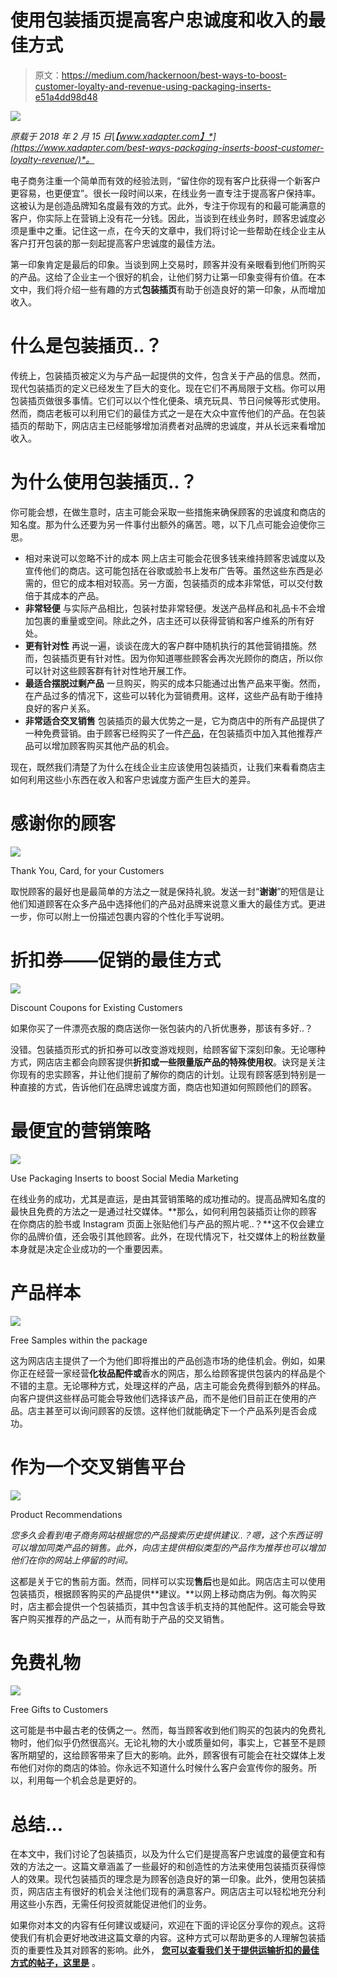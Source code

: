 # 使用包装插页提高客户忠诚度和收入的最佳方式

> 原文：<https://medium.com/hackernoon/best-ways-to-boost-customer-loyalty-and-revenue-using-packaging-inserts-e51a4dd98d48>

![](img/af4966e9108540f4cf9f49c5836b9257.png)

*原载于 2018 年 2 月 15 日*[*【www.xadapter.com】*](https://www.xadapter.com/best-ways-packaging-inserts-boost-customer-loyalty-revenue/)*。*

电子商务注重一个简单而有效的经验法则，“留住你的现有客户比获得一个新客户更容易，也更便宜”。很长一段时间以来，在线业务一直专注于提高客户保持率。这被认为是创造品牌知名度最有效的方式。此外，专注于你现有的和最可能满意的客户，你实际上在营销上没有花一分钱。因此，当谈到在线业务时，顾客忠诚度必须是重中之重。记住这一点，在今天的文章中，我们将讨论一些帮助在线企业主从客户打开包装的那一刻起提高客户忠诚度的最佳方法。

第一印象肯定是最后的印象。当谈到网上交易时，顾客并没有亲眼看到他们所购买的产品。这给了企业主一个很好的机会，让他们努力让第一印象变得有价值。在本文中，我们将介绍一些有趣的方式**包装插页**有助于创造良好的第一印象，从而增加收入。

# 什么是包装插页..？

传统上，包装插页被定义为与产品一起提供的文件，包含关于产品的信息。然而，现代包装插页的定义已经发生了巨大的变化。现在它们不再局限于文档。你可以用包装插页做很多事情。它们可以以个性化便条、填充玩具、节日问候等形式使用。然而，商店老板可以利用它们的最佳方式之一是在大众中宣传他们的产品。在包装插页的帮助下，网店店主已经能够增加消费者对品牌的忠诚度，并从长远来看增加收入。

# 为什么使用包装插页..？

你可能会想，在做生意时，店主可能会采取一些措施来确保顾客的忠诚度和商店的知名度。那为什么还要为另一件事付出额外的痛苦。嗯，以下几点可能会迫使你三思。

*   相对来说可以忽略不计的成本
    网上店主可能会花很多钱来维持顾客忠诚度以及宣传他们的商店。这可能包括在谷歌或脸书上发布广告等。虽然这些东西是必需的，但它的成本相对较高。另一方面，包装插页的成本非常低，可以交付数倍于其成本的产品。
*   **非常轻便**
    与实际产品相比，包装衬垫非常轻便。发送产品样品和礼品卡不会增加包裹的重量或空间。除此之外，店主还可以获得营销和客户维系的所有好处。
*   **更有针对性**
    再说一遍，谈谈在庞大的客户群中随机执行的其他营销措施。然而，包装插页更有针对性。因为你知道哪些顾客会再次光顾你的商店，所以你可以针对这些顾客群有针对性地开展工作。
*   **最适合摆脱过剩产品**
    一旦购买，购买的成本只能通过出售产品来平衡。然而，在产品过多的情况下，这些可以转化为营销费用。这样，这些产品有助于维持良好的客户关系。
*   **非常适合交叉销售**
    包装插页的最大优势之一是，它为商店中的所有产品提供了一种免费营销。由于顾客已经购买了一件[产品](https://hackernoon.com/tagged/product)，在包装插页中加入其他推荐产品可以增加顾客购买其他产品的机会。

现在，既然我们清楚了为什么在线企业主应该使用包装插页，让我们来看看商店主如何利用这些小东西在收入和客户忠诚度方面产生巨大的差异。

# 感谢你的顾客

![](img/13373d5bdfccc3a23551876d3a30bf03.png)

Thank You, Card, for your Customers

取悦顾客的最好也是最简单的方法之一就是保持礼貌。发送一封“**谢谢**”的短信是让他们知道顾客在众多产品中选择他们的产品对品牌来说意义重大的最佳方式。更进一步，你可以附上一份描述包裹内容的个性化手写说明。

# 折扣券——促销的最佳方式

![](img/9e29b21ddfe3595a85226b4b95d4b6ca.png)

Discount Coupons for Existing Customers

如果你买了一件漂亮衣服的商店送你一张包装内的八折优惠券，那该有多好..？

没错。包装插页形式的折扣券可以改变游戏规则，给顾客留下深刻印象。无论哪种方式，网店店主都会向顾客提供**折扣或一些限量版产品的特殊使用权**。诀窍是关注你现有的忠实顾客，并让他们提前了解你的商店的计划。让现有顾客感到特别是一种直接的方式，告诉他们在品牌忠诚度方面，商店也知道如何照顾他们的顾客。

# 最便宜的营销策略

![](img/eb063a0fddc2ac64e1ceea4cf25967d3.png)

Use Packaging Inserts to boost Social Media Marketing

在线业务的成功，尤其是直运，是由其营销策略的成功推动的。提高品牌知名度的最快且免费的方法之一是通过社交媒体。**那么，如何利用包装插页让你的顾客在你商店的脸书或 Instagram 页面上张贴他们与产品的照片呢..？**这不仅会建立你的品牌价值，还会吸引其他顾客。此外，在现代情况下，社交媒体上的粉丝数量本身就是决定企业成功的一个重要因素。

# 产品样本

![](img/d34b83be225560a650bf37adc7769632.png)

Free Samples within the package

这为网店店主提供了一个为他们即将推出的产品创造市场的绝佳机会。例如，如果你正在经营一家经营**化妆品配件或**香水的网店，那么给顾客提供包装内的样品是个不错的主意。无论哪种方式，处理这样的产品，店主可能会免费得到额外的样品。向客户提供这些样品可能会导致他们选择该产品，而不是他们目前正在使用的产品。店主甚至可以询问顾客的反馈。这样他们就能确定下一个产品系列是否会成功。

# 作为一个交叉销售平台

![](img/0b2f76aaa5d2531d12eba78f696c8f86.png)

Product Recommendations

*您多久会看到电子商务网站根据您的产品搜索历史提供建议..？嗯，这个东西证明可以增加同类产品的销售。此外，向店主提供相似类型的产品作为推荐也可以增加他们在你的网站上停留的时间。*

这都是关于它的售前方面。然而，同样可以实现**售后**也是如此。网店店主可以使用包装插页，根据顾客购买的产品提供**建议。**以网上移动商店为例。每次购买时，店主都会提供一个包装插页，其中包含该手机支持的其他配件。这可能会导致客户购买推荐的产品之一，从而有助于产品的交叉销售。

# 免费礼物

![](img/dbd1b2b69eee727d2972f66e1ad55bf4.png)

Free Gifts to Customers

这可能是书中最古老的伎俩之一。然而，每当顾客收到他们购买的包装内的免费礼物时，他们似乎仍然很高兴。无论礼物的大小或质量如何，事实上，它甚至不是顾客所期望的，这给顾客带来了巨大的影响。此外，顾客很有可能会在社交媒体上发布他们对你的商店的体验。你永远不知道什么时候什么客户会宣传你的服务。所以，利用每一个机会总是更好的。

# 总结…

在本文中，我们讨论了包装插页，以及为什么它们是提高客户忠诚度的最便宜和有效的方法之一。这篇文章涵盖了一些最好的和创造性的方法来使用包装插页获得惊人的效果。现代包装插页的理念是为顾客创造良好的第一印象。此外，使用包装插页，网店店主有很好的机会关注他们现有的满意客户。网店店主可以轻松地充分利用这些小东西，无需任何投资就能促进他们的业务。

如果你对本文的内容有任何建议或疑问，欢迎在下面的评论区分享你的观点。这将使我们有机会更好地改进这篇文章的内容。这种方式可以帮助更多的人理解包装插页的重要性及其对顾客的影响。此外， [**您可以查看我们关于提供运输折扣的最佳方式的帖子，这里是**](https://www.xadapter.com/best-ways-provide-shipping-discounts/) 。